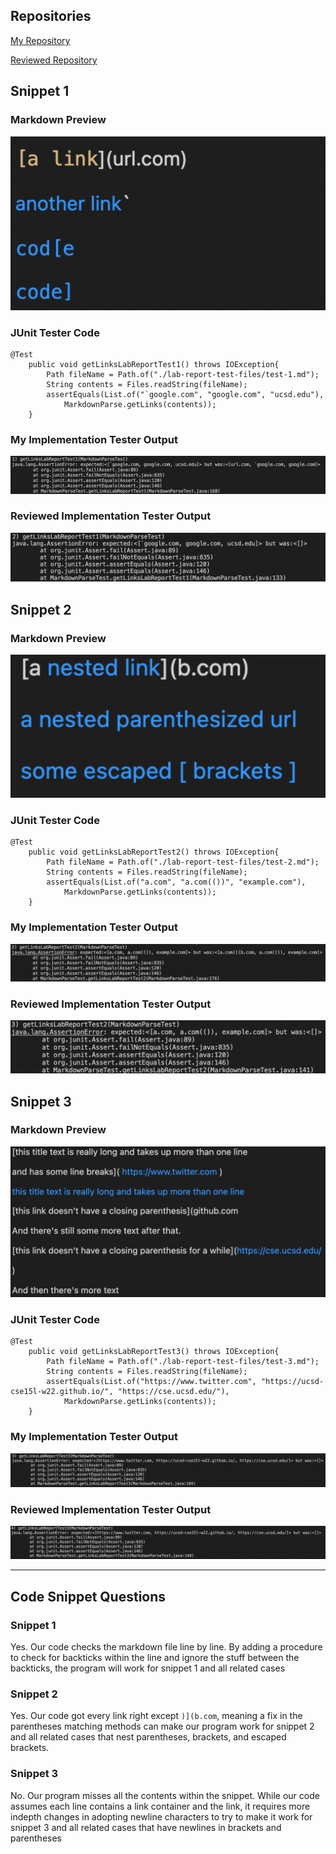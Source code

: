 ## Repositories
[My Repository](https://github.com/minaiie/markdown-parse)

[Reviewed Repository](https://github.com/AnniePhan02/CSE15L-Panther)

## Snippet 1
### Markdown Preview
![Image](./9.33.18.png)
### JUnit Tester Code
```
@Test
    public void getLinksLabReportTest1() throws IOException{
        Path fileName = Path.of("./lab-report-test-files/test-1.md");
        String contents = Files.readString(fileName);
        assertEquals(List.of("`google.com", "google.com", "ucsd.edu"),
            MarkdownParse.getLinks(contents));
    }
```
### My Implementation Tester Output
![Image](./9.33.39.png)
### Reviewed Implementation Tester Output
![Image](./9.33.47.png)

## Snippet 2
### Markdown Preview
![Image](./9.33.56.png)
### JUnit Tester Code
```
@Test
    public void getLinksLabReportTest2() throws IOException{
        Path fileName = Path.of("./lab-report-test-files/test-2.md");
        String contents = Files.readString(fileName);
        assertEquals(List.of("a.com", "a.com(())", "example.com"),
            MarkdownParse.getLinks(contents));
    }
```
### My Implementation Tester Output
![Image](./9.34.09.png)
### Reviewed Implementation Tester Output
![Image](./9.34.21.png)

## Snippet 3
### Markdown Preview
![Image](./9.34.31.png)
### JUnit Tester Code
```
@Test
    public void getLinksLabReportTest3() throws IOException{
        Path fileName = Path.of("./lab-report-test-files/test-3.md");
        String contents = Files.readString(fileName);
        assertEquals(List.of("https://www.twitter.com", "https://ucsd-cse15l-w22.github.io/", "https://cse.ucsd.edu/"),
            MarkdownParse.getLinks(contents));
    }
```
### My Implementation Tester Output
![Image](./9.34.53.png)
### Reviewed Implementation Tester Output
![Image](./9.35.04.png)
___
## Code Snippet Questions
### Snippet 1
Yes. Our code checks the markdown file line by line. By adding a procedure to check for  backticks within the line and ignore the stuff between the backticks, the program will work for snippet 1 and all related cases
### Snippet 2
Yes. Our code got every link right except `)](b.com`, meaning a fix in the parentheses matching methods can make our program work for snippet 2 and all related cases that nest parentheses, brackets, and escaped brackets.
### Snippet 3
No. Our program misses all the contents within the snippet. While our code assumes each line contains a link container and the link, it requires more indepth changes in adopting newline characters to try to make it work for snippet 3 and all related cases that have newlines in brackets and parentheses
